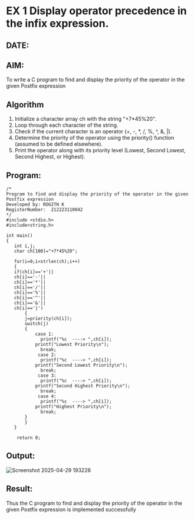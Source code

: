 # EX 1 Display operator precedence in the infix expression.
## DATE:
## AIM:
To write a C program to find and display the priority of the operator in the given Postfix expression

## Algorithm
1. Initialize a character array ch with the string "+7*45%20".
2. Loop through each character of the string.
3. Check if the current character is an operator (+, -, *, /, %, ^, &, |).
4. Determine the priority of the operator using the priority() function (assumed to be defined elsewhere).
5. Print the operator along with its priority level (Lowest, Second Lowest, Second Highest, or Highest).
   
## Program:
```
/*
Program to find and display the priority of the operator in the given Postfix expression
Developed by: ROGITH K
RegisterNumber:  212223110042
*/
#include <stdio.h>
#include<string.h>

int main()
{
   int i,j;
   char ch[100]="+7*45%20";
   
   for(i=0;i<strlen(ch);i++)
   {
   if(ch[i]=='+'||
   ch[i]=='-'||
   ch[i]=='*'||
   ch[i]=='/'||
   ch[i]=='%'||
   ch[i]=='^'||
   ch[i]=='&'||
   ch[i]=='|')
       {
       j=priority(ch[i]);
       switch(j)
       {
           case 1:
             printf("%c  ----> ",ch[i]);
           printf("Lowest Priority\n");
             break;
            case 2:
             printf("%c  ----> ",ch[i]);
           printf("Second Lowest Priority\n");
             break;
            case 3:
             printf("%c  ----> ",ch[i]);
           printf("Second Highest Priority\n"); 
             break;
            case 4:
             printf("%c  ----> ",ch[i]);
           printf("Highest Priority\n");
             break;
       }
       }
   }
   
    return 0;
```

## Output:

![Screenshot 2025-04-29 193226](https://github.com/user-attachments/assets/67736590-e590-4626-930f-385aebbf37bf)


## Result:
Thus the C program to find and display the priority of the operator in the given Postfix expression is implemented successfully
